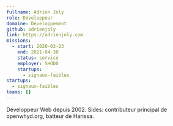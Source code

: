 ```yaml
---
fullname: Adrien Joly
role: Développeur
domaine: Développement
github: adrienjoly
link: https://adrienjoly.com
missions:
  - start: 2020-03-23
    end: 2021-04-30
    status: service
    employer: SHODO
    startups:
      - signaux-faibles
startups:
  - signaux-faibles
teams: []
---
```

Développeur Web depuis 2002. Sides: contributeur principal de openwhyd.org, batteur
  de Harissa.
